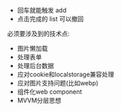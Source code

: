- 回车就能触发 add
- 点击完成的 list 可以撤回

必须要涉及到的技术点:
- ​图片懒加载
- 处理表单
- 处理后台数据
- 应对cookie和localstorage兼容处理
- 应对图片支持问题(比如webp)
- 组件化web component
- MVVM分层思想


